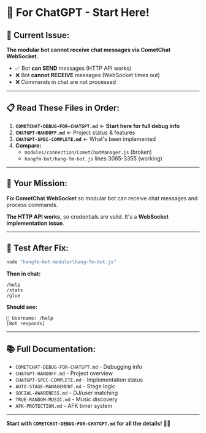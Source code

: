 # 🤖 For ChatGPT - Start Here!

## 🎯 **Current Issue:**

**The modular bot cannot receive chat messages via CometChat WebSocket.**

- ✅ Bot **can SEND** messages (HTTP API works)
- ❌ Bot **cannot RECEIVE** messages (WebSocket times out)
- ❌ Commands in chat are not processed

---

## 📋 **Read These Files in Order:**

1. **`COMETCHAT-DEBUG-FOR-CHATGPT.md`** ← **Start here for full debug info**
2. **`CHATGPT-HANDOFF.md`** ← Project status & features
3. **`CHATGPT-SPEC-COMPLETE.md`** ← What's been implemented
4. **Compare:**
   - `modules/connection/CometChatManager.js` (broken)
   - `hangfm-bot/hang-fm-bot.js` lines 3065-3355 (working)

---

## 🎯 **Your Mission:**

**Fix CometChat WebSocket** so modular bot can receive chat messages and process commands.

**The HTTP API works**, so credentials are valid. It's a **WebSocket implementation issue**.

---

## 🚀 **Test After Fix:**

```powershell
node "hangfm-bot-modular\hang-fm-bot.js"
```

**Then in chat:**
```
/help
/stats
/glue
```

**Should see:**
```
💬 Username: /help
[Bot responds]
```

---

## 📚 **Full Documentation:**

- `COMETCHAT-DEBUG-FOR-CHATGPT.md` - Debugging info
- `CHATGPT-HANDOFF.md` - Project overview
- `CHATGPT-SPEC-COMPLETE.md` - Implementation status
- `AUTO-STAGE-MANAGEMENT.md` - Stage logic
- `SOCIAL-AWARENESS.md` - DJ/user matching
- `TRUE-RANDOM-MUSIC.md` - Music discovery
- `AFK-PROTECTION.md` - AFK timer system

---

**Start with `COMETCHAT-DEBUG-FOR-CHATGPT.md` for all the details!** 🔧✨

